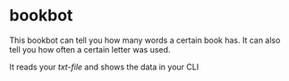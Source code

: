 # bookbot

This bookbot can tell you how many words a certain book has. It can also tell you how often a certain letter was used.

It reads your _txt-file_ and shows the data in your CLI